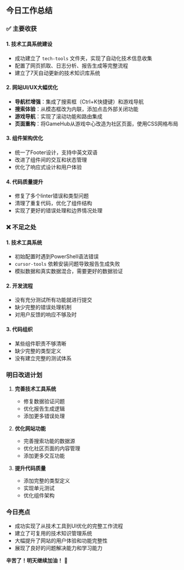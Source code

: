 ## 今日工作总结

### ✅ **主要收获**

#### 1. **技术工具系统建设**
- 成功建立了 `tech-tools` 文件夹，实现了自动化技术信息收集
- 配置了网页抓取、日志分析、报告生成等完整流程
- 建立了7天自动更新的技术知识库系统

#### 2. **网站UI/UX大幅优化**
- **导航栏增强**：集成了搜索框（Ctrl+K快捷键）和游戏导航
- **搜索体验**：从模态框改为内联，添加点击外部关闭功能
- **游戏导航**：实现了滚动功能和路由集成
- **页面重构**：将GameHub从游戏中心改造为社区页面，使用CSS网格布局

#### 3. **组件架构优化**
- 统一了Footer设计，支持中英文双语
- 改进了组件间的交互和状态管理
- 优化了响应式设计和用户体验

#### 4. **代码质量提升**
- 修复了多个linter错误和类型问题
- 清理了重复代码，优化了组件结构
- 实现了更好的错误处理和边界情况处理

### ❌ **不足之处**

#### 1. **技术工具系统**
- 初始配置时遇到PowerShell语法错误
- `cursor-tools` 依赖安装问题导致报告生成失败
- 模拟数据和真实数据混合，需要更好的数据验证

#### 2. **开发流程**
- 没有充分测试所有功能就进行提交
- 缺少完整的错误处理机制
- 对用户反馈的响应不够及时

#### 3. **代码组织**
- 某些组件职责不够清晰
- 缺少完整的类型定义
- 没有建立完整的测试体系

### **明日改进计划**

1. **完善技术工具系统**
   - 修复数据验证问题
   - 优化报告生成逻辑
   - 添加更多错误处理

2. **优化网站功能**
   - 完善搜索功能的数据源
   - 优化社区页面的内容管理
   - 添加更多交互功能

3. **提升代码质量**
   - 添加完整的类型定义
   - 实现单元测试
   - 优化组件架构

### **今日亮点**

- 成功实现了从技术工具到UI优化的完整工作流程
- 建立了可复用的技术知识管理系统
- 大幅提升了网站的用户体验和功能完整性
- 展现了良好的问题解决能力和学习能力

**辛苦了！明天继续加油！** 🚀